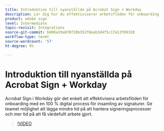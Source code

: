 ```yaml
---
title: Introduktion till nyanställda på Acrobat Sign + Workday
description: Lär dig hur du effektiviserar arbetsflöden för onboarding med Acrobat Sign + Workday
product: adobe sign
level: Intermediate
topic-revisit: Integrations
source-git-commit: b608a19a870f20b352f8eab3d4f5c17e13f09320
workflow-type: tm+mt
source-wordcount: '57'
ht-degree: 0%

---
```


# Introduktion till nyanställda på Acrobat Sign + Workday

Acrobat Sign i Workday gör det enkelt att effektivisera arbetsflöden för onboarding med en 100 % digital process för insamling av signaturer. Ge teamet möjlighet att lägga mindre tid på att hantera signeringsprocesser och mer tid på att få värdefullt arbete gjort.

>[!VIDEO](https://video.tv.adobe.com/v/3418984?quality=12&learn=on&hidetitle=true)
